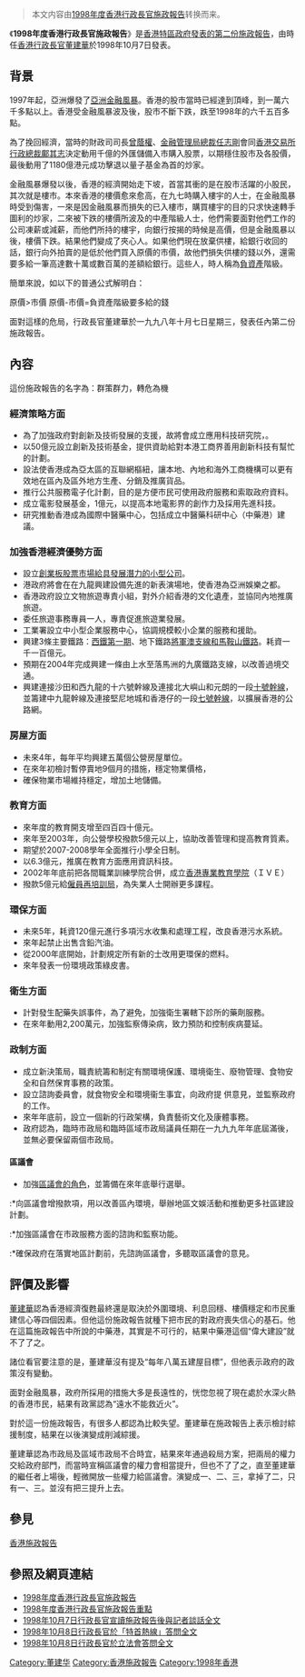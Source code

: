 > 本文内容由[1998年度香港行政長官施政報告](https://zh.wikipedia.org/wiki/1998年度香港行政長官施政報告)转换而来。


《**1998年度香港行政長官施政報告**》是[香港特區政府發表的第二份](https://zh.wikipedia.org/wiki/香港特區政府 "wikilink")[施政報告](https://zh.wikipedia.org/wiki/施政報告 "wikilink")，由時任[香港行政長官](https://zh.wikipedia.org/wiki/香港行政長官 "wikilink")[董建華](../Page/董建華.md "wikilink")於1998年10月7日發表。

## 背景

1997年起，亞洲爆發了[亞洲金融風暴](../Page/亞洲金融風暴.md "wikilink")。香港的股市當時已經達到頂峰，到一萬六千多點以上。香港受金融風暴波及後，股市不斷下跌，跌至1998年的六千五百多點。

為了挽回經濟，當時的財政司司長[曾蔭權](../Page/曾蔭權.md "wikilink")、[金融管理局總裁](https://zh.wikipedia.org/wiki/金融管理局總裁 "wikilink")[任志剛](../Page/任志剛.md "wikilink")會同[香港交易所行政總裁](https://zh.wikipedia.org/wiki/香港交易所行政總裁 "wikilink")[鄺其志](../Page/鄺其志.md "wikilink")決定動用千億的外匯儲備入市購入股票，以期穩住股市及各股價，最後動用了1180億港元成功擊退以量子基金為首的炒家。

金融風暴爆發以後，香港的經濟開始走下坡，首當其衝的是在股市活躍的小股民，其次就是樓市。本來香港的樓價愈來愈高，在九七時購入樓宇的人士，在金融風暴時受到傷害，一來是因金融風暴而損失的已入樓市，購買樓宇的目的只求快速轉手圖利的炒家，二來被下跌的樓價所波及的中產階級人士，他們需要面對他們工作的公司凍薪或減薪，而他們所持的樓宇，向銀行按揭的時候是高價，但是金融風暴以後，樓價下跌。結果他們變成了夾心人。如果他們現在放棄供樓，給銀行收回的話，銀行向外拍賣的是低於他們買入原價的市價，故他們損失供樓的錢以外，還需要多給一筆高達數十萬或數百萬的差額給銀行。這些人，時人稱為[負資產](../Page/負資產.md "wikilink")階級。

簡單來說，如以下的普通公式解明白：

原價\>市價 原價-市價=負資產階級要多給的錢

面對這樣的危局，行政長官董建華於一九九八年十月七日星期三，發表任內第二份施政報告。

## 內容

這份施政報告的名字為：群策群力，轉危為機

### 經濟策略方面

  - 為了加強政府對創新及技術發展的支援，故將會成立應用科技研究院，。
  - 以50億元設立創新及技術基金，提供資助給對本港工商界善用創新科技有幫忙的計劃。
  - 設法使香港成為亞太區的互聯網樞紐，讓本地、內地和海外工商機構可以更有效地在區內及區外地方生產、分銷及推廣貨品。
  - 推行公共服務電子化計劃，目的是方便市民可使用政府服務和索取政府資料。
  - 成立電影發展基金，1億元，以提高本地電影界的創作力及採用先進科技。
  - 研究推動香港成為國際中醫藥中心，包括成立中醫藥科研中心（中藥港）建議。

### 加強香港經濟優勢方面

  - 設立[創業板股票市場給具發展潛力的小型公司](https://zh.wikipedia.org/wiki/香港創業板 "wikilink")。
  - 港政府將會在在九龍興建設備先進的新表演場地，使香港為亞洲娛樂之都。
  - 香港政府設立文物旅遊專責小組，對外介紹香港的文化遺產，並協同內地推廣旅遊。
  - 委任旅遊事務專員一人，專責促進旅遊業發展。
  - 工業署設立中小型企業服務中心，協調規模較小企業的服務和援助。
  - 興建3條主要鐵路：[西鐵第一期](https://zh.wikipedia.org/wiki/西鐵 "wikilink")、地下鐵路[將軍澳支線和](https://zh.wikipedia.org/wiki/將軍澳支線 "wikilink")[馬鞍山鐵路](https://zh.wikipedia.org/wiki/馬鞍山鐵路 "wikilink")。耗資一千一百億元。
  - 預期在2004年完成興建一條由上水至落馬洲的九廣鐵路支線，以改善過境交通。
  - 興建連接沙田和西九龍的十六號幹線及連接北大嶼山和元朗的一段[十號幹線](https://zh.wikipedia.org/wiki/十號幹線 "wikilink")，並籌建中九龍幹線及連接堅尼地城和香港仔的一段[七號幹線](https://zh.wikipedia.org/wiki/七號幹線 "wikilink")，以擴展香港的公路網。

### 房屋方面

  - 未來4年，每年平均興建五萬個公營房屋單位。
  - 在來年初檢討暫停賣地9個月的措施，穩定物業價格，
  - 確保物業市場維持穩定，增加土地儲備。

### 教育方面

  - 來年度的教育開支增至四百四十億元。
  - 來年至2003年，向公營學校撥款5億元以上，協助改善管理和提高教育質素。
  - 期望於2007-2008學年全面推行小學全日制。
  - 以6.3億元，推廣在教育方面應用資訊科技。
  - 2002年年底前把各間職業訓練學院合併，成立[香港專業教育學院](../Page/香港專業教育學院.md "wikilink")（ＩＶＥ）
  - 撥款5億元給[僱員再培訓局](../Page/僱員再培訓局.md "wikilink")，為失業人士開辦更多課程。

### 環保方面

  - 未來5年，耗資120億元進行多項污水收集和處理工程，改良香港污水系統。
  - 來年起禁止出售含鉛汽油。
  - 從2000年底開始，計劃規定所有新的士改用更環保的燃料。
  - 來年發表一份環境政策綠皮書。

### 衛生方面

  - 計對發生配藥失誤事件，為了避免，加強衛生署轄下診所的藥劑服務。
  - 在來年動用2,200萬元，加強監察傳染病，致力預防和控制疾病蔓延。

### 政制方面

  - 成立新決策局，職責統籌和制定有關環境保護、環境衛生、廢物管理、食物安全和自然保育事務的政策。
  - 設立諮詢委員會，就食物安全和環境衞生事宜，向政府提 供意見，並監察政府的工作。
  - 來年年底前，設立一個新的行政架構，負責藝術文化及康體事務。
  - 政府認為，臨時市政局和臨時區域市政局議員任期在一九九九年年底屆滿後，並無必要保留兩個市政局。

#### 區議會

  - 加強[區議會的角色](https://zh.wikipedia.org/wiki/區議會 "wikilink")，並籌備在來年底舉行選舉。

:\*向區議會增撥款項，用以改善區內環境，舉辦地區文娛活動和推動更多社區建設計劃。

:\*加強區議會在市政服務方面的諮詢和監察功能。

:\*確保政府在落實地區計劃前，先諮詢區議會，多聽取區議會的意見。

## 評價及影響

[董建華](../Page/董建華.md "wikilink")認為香港經濟復甦最終還是取決於外圍環境、利息回穩、樓價穩定和市民重建信心等四個因素。但他這份施政報告就種下把市民的對政府喪失信心的基石。他在這篇施政報告中所說的中藥港，其實是不可行的，結果中藥港這個“偉大建設”就不了了之。

諸位看官要注意的是，董建華沒有提及“每年八萬五建屋目標”，但他表示政府的政策沒有變動。

面對金融風暴，政府所採用的措施大多是長遠性的，恍惚忽視了現在處於水深火熱的香港市民，結果有政黨認為“遠水不能救近火”。

對於這一份施政報告，有很多人都認為比較失望。董建華在施政報告上表示檢討綜援制度，結果在以後演變成削減綜援。

董建華認為市政局及區域市政局不合時宜，結果來年通過殺局方案，把兩局的權力交給政府部門，而當時宣稱區議會的權力會相當提升，但也不了了之，直至董建華的繼任者上場後，輕微開放一些權力給區議會。演變成一、二、三，拿掉了二，只有一、三。並沒有把三提升上去。

## 參見

[香港施政報告](../Page/香港施政報告.md "wikilink")

## 參照及網頁連結

  - [1998年度香港行政長官施政報告](http://www.policyaddress.gov.hk/pa98/chinese/indexc.htm)
  - [1998年度香港行政長官施政報告重點](http://www.policyaddress.gov.hk/pa98/chinese/highc.htm)
  - [1998年10月7日行政長官宣讀施政報告後與記者談話全文](http://www.info.gov.hk/gia/general/199810/07/ceqa-c.htm)
  - [1998年10月8日行政長官於「特首熱線」答問全文](http://www.info.gov.hk/gia/general/199810/08/certhkc.htm)
  - [1998年10月8日行政長官於立法會答問全文](http://www.info.gov.hk/gia/general/199810/08/celegqac.htm)

[Category:董建华](https://zh.wikipedia.org/wiki/Category:董建华 "wikilink") [Category:香港施政報告](https://zh.wikipedia.org/wiki/Category:香港施政報告 "wikilink") [Category:1998年香港](https://zh.wikipedia.org/wiki/Category:1998年香港 "wikilink")